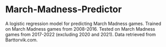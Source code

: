 # March-Madness-Predictor
A logistic regression model for predicting March Madness games. Trained on March Madness games from 2008-2016. Tested on March Madness games from 2017-2022 (excluding 2020 and 2021). Data retrieved from Barttorvik.com.
